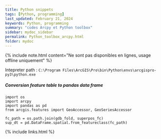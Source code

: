 ```yaml
---
title: Python snippets
tags: [Python, programming]
last_updated: February 21, 2024
keywords: Python, programming
summary: "codes Arcpy et Python toolbox"
sidebar: mydoc_sidebar
permalink: Python_toolbox_arcpy.html
folder: mydoc
---
```


{% include note.html content="Ne sont pas disponibles en lignes, usage offline uniquement" %}


Intepreter path : `C:\Program Files\ArcGIS\Pro\bin\Python\envs\arcgispro-py3\python.exe`

##### Conversion feature table to pandas data frame

```{Python}
import os
import arcpy
import pandas as pd
from arcgis.features import GeoAccessor, GeoSeriesAccessor

fc_path = os.path.join(gdb_fold, superpos_fc)
sup_dt = pd.DataFrame.spatial.from_featureclass(fc_path)

```



{% include links.html %}
